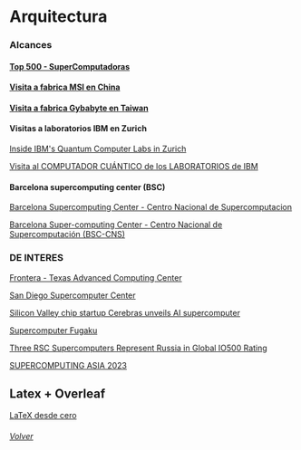 # Arquitectura

### Alcances

#### [Top 500 - SuperComputadoras](https://www.top500.org/lists/top500/2022/11/)

#### [Visita a fabrica MSI en China](https://youtu.be/JXPRB0u2TyA)

#### [Visita a fabrica Gybabyte en Taiwan](https://www.youtube.com/watch?v=U92iacm0SIE)

#### Visitas a laboratorios IBM en Zurich

[Inside IBM's Quantum Computer Labs in Zurich](https://www.youtube.com/watch?v=UNwjk7Ew_hw)

[Visita al COMPUTADOR CUÁNTICO de los LABORATORIOS de IBM](https://www.youtube.com/watch?v=IrUPkZ8oBhw)

#### Barcelona supercomputing center (BSC)

[Barcelona Supercomputing Center - Centro Nacional de Supercomputacion](https://www.bsc.es/)

[Barcelona Super-computing Center - Centro Nacional de Supercomputación (BSC-CNS)
](https://www.youtube.com/watch?v=y40PGLPYg90)

### DE INTERES

[Frontera - Texas Advanced Computing Center](https://www.tacc.utexas.edu/systems/frontera)

[San Diego Supercomputer Center](https://www.sdsc.edu/)

[Silicon Valley chip startup Cerebras unveils AI supercomputer](https://www.nasdaq.com/articles/silicon-valley-chip-startup-cerebras-unveils-ai-supercomputer)

[Supercomputer Fugaku](https://www.fujitsu.com/global/about/innovation/fugaku/)

[Three RSC Supercomputers Represent Russia in Global IO500 Rating](https://www.hpcwire.com/off-the-wire/three-rsc-supercomputers-represent-russia-in-global-io500-rating/)

[SUPERCOMPUTING ASIA 2023](https://www.sc-asia.org/)


## Latex + Overleaf
[LaTeX desde cero](https://www.youtube.com/watch?v=w1rBRyL1YeE)

###### [Volver](readme.md)
